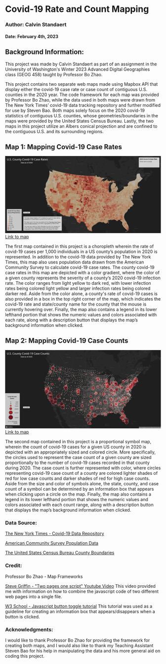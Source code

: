 # Covid-19 Rate and Count Mapping
### Author: Calvin Standaert
#### Date: February 4th, 2023

## Background Information:

This project was made by Calvin Standaert as part of an assignment in the University of Washington's Winter 2023 Advanced Digital Geographies class (GEOG 458) taught by Professor Bo Zhao.

This project contains two separate web maps made using Mapbox API that display either the covid-19 case rate or case count of contiguous U.S. counties in the 2020 year. The code framework for each map was provided by Professor Bo Zhao, while the data used in both maps were drawn from The New York Times’ covid-19 data tracking repository and further modified for use by Steven Bao. Both maps solely focus on the 2020 covid-19 statistics of contiguous U.S. counties, whose geometries/boundaries in the maps were provided by the United States Census Bureau. Lastly, the two maps in this project utilize an Albers conical projection and are confined to the contiguous U.S. and its surrounding regions.

## Map 1: Mapping Covid-19 Case Rates

![](./img/map1_image.jpg)
[Link to map](https://calvinuw.github.io/CalvinUW-Covid19-Mapping/map1.html)

The first map contained in this project is a choropleth wherein the rate of covid-19 cases per 1,000 individuals in a US county’s population in 2020 is represented. In addition to the covid-19 data provided by The New York Times, this map also uses population data drawn from the American Community Survey to calculate covid-19 case rates. The county covid-19 case rates in this map are depicted with a color gradient, where the color of a given county represents the severity of a county’s 2020 covid-19 infection rate. The color ranges from light yellow to dark red, with lower infection rates being colored light yellow and larger infection rates being colored darker red. Aside from the color alone, a county's rate of covid-19 cases is also provided in a box in the top right corner of the map, which indicates the covid-19 rate and state/county name for the county that the mouse is currently hovering over. Finally, the map also contains a legend in its lower lefthand portion that shows the numeric values and colors associated with each rate, along with a description button that displays the map’s background information when clicked.


## Map 2: Mapping Covid-19 Case Counts
![](./img/map2_image.jpg)
[Link to map](https://calvinuw.github.io/CalvinUW-Covid19-Mapping/map2.html)

The second map contained in this project is a proportional symbol map, wherein the count of covid-19 cases for a given US county in 2020 is depicted with an appropriately sized and colored circle. More specifically, the circles used to represent the case count of a given county are sized proportionally to the number of covid-19 cases recorded in that county during 2020. The case count is further represented with color, where circles representing covid-19 case count of a county are colored lighter shades of red for low case counts and darker shades of red for high case counts. Aside from the size and color of symbols alone, the state, county, and case count of a symbol can be determined by an information box that appears when clicking upon a circle on the map. Finally, the map also contains a legend in its lower lefthand portion that shows the numeric values and colors associated with each count range, along with a description button that displays the map’s background information when clicked.


### Data Source:
[The New York Times - Covid-19 Data Repository](https://github.com/nytimes/covid-19-data/blob/43d32dde2f87bd4dafbb7d23f5d9e878124018b8/live/us-counties.csv)

[American Community Survey Population Data](https://data.census.gov/table?g=0100000US$050000&d=ACS+5-Year+Estimates+Data+Profiles&tid=ACSDP5Y2018.DP05&hidePreview=true)

[The United States Census Bureau County Boundaries](https://www.census.gov/geographies/mapping-files/time-series/geo/carto-boundary-file.html)

### Credit:

Professor Bo Zhao - Map Frameworks

[Steve Griffin - "Two pages one script" Youtube Video](https://www.youtube.com/watch?v=7_kaX07tVFc&ab_channel=SteveGriffith-Prof3ssorSt3v3 )
This video provided me with information on how to combine the javascript code of two different web pages into a single file.

[W3 School - Javascript button toggle tutorial](https://www.w3schools.com/howto/howto_js_toggle_hide_show.asp )
This tutorial was used as a guideline for creating an information box that appears/disappears when a button is clicked.

### Acknowledgments:

I would like to thank Professor Bo Zhao for providing the framework for creating both maps, and I would also like to thank my Teaching Assistant Steven Bao for his help in manipulating the data and his more general aid on coding this project.
